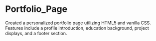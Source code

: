 # Portfolio_Page
Created a personalized portfolio page utilizing HTML5 and vanilla CSS. Features include a profile introduction, education background, project displays, and a footer section.
